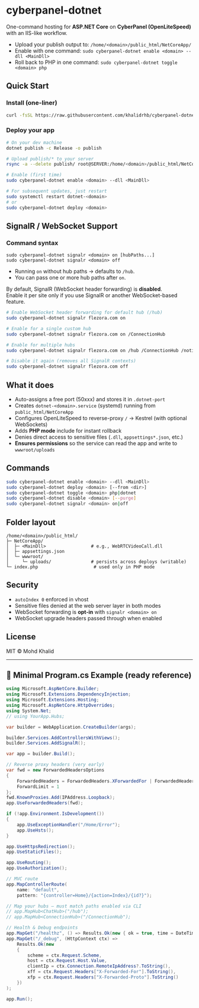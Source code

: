 # cyberpanel-dotnet

One-command hosting for **ASP.NET Core** on **CyberPanel (OpenLiteSpeed)** with an IIS-like workflow.

- Upload your publish output to: `/home/<domain>/public_html/NetCoreApp/`
- Enable with one command: `sudo cyberpanel-dotnet enable <domain> --dll <MainDll>`
- Roll back to PHP in one command: `sudo cyberpanel-dotnet toggle <domain> php`

## Quick Start

### Install (one-liner)
```bash
curl -fsSL https://raw.githubusercontent.com/khalidrhb/cyberpanel-dotnet/main/install.sh | sudo bash
```

### Deploy your app
```bash
# On your dev machine
dotnet publish -c Release -o publish

# Upload publish/* to your server
rsync -a --delete publish/ root@SERVER:/home/<domain>/public_html/NetCoreApp/

# Enable (first time)
sudo cyberpanel-dotnet enable <domain> --dll <MainDll>

# For subsequent updates, just restart
sudo systemctl restart dotnet-<domain>
# or
sudo cyberpanel-dotnet deploy <domain>
```

## SignalR / WebSocket Support

### Command syntax

```
sudo cyberpanel-dotnet signalr <domain> on [hubPaths...]
sudo cyberpanel-dotnet signalr <domain> off
```

- Running `on` without hub paths → defaults to `/hub`.
- You can pass one or more hub paths after `on`.


By default, SignalR (WebSocket header forwarding) is **disabled**.  
Enable it per site only if you use SignalR or another WebSocket-based feature.

```bash
# Enable WebSocket header forwarding for default hub (/hub)
sudo cyberpanel-dotnet signalr flezora.com on

# Enable for a single custom hub
sudo cyberpanel-dotnet signalr flezora.com on /ConnectionHub

# Enable for multiple hubs
sudo cyberpanel-dotnet signalr flezora.com on /hub /ConnectionHub /notifications

# Disable it again (removes all SignalR contexts)
sudo cyberpanel-dotnet signalr flezora.com off
```

## What it does
- Auto-assigns a free port (50xxx) and stores it in `.dotnet-port`
- Creates `dotnet-<domain>.service` (systemd) running from `public_html/NetCoreApp`
- Configures OpenLiteSpeed to reverse-proxy `/` → Kestrel (with optional WebSockets)
- Adds **PHP mode** include for instant rollback
- Denies direct access to sensitive files (`.dll`, `appsettings*.json`, etc.)
- **Ensures permissions** so the service can read the app and write to `wwwroot/uploads`

## Commands
```bash
sudo cyberpanel-dotnet enable <domain> --dll <MainDll>
sudo cyberpanel-dotnet deploy <domain> [--from <dir>]
sudo cyberpanel-dotnet toggle <domain> php|dotnet
sudo cyberpanel-dotnet disable <domain> [--purge]
sudo cyberpanel-dotnet signalr <domain> on|off
```

## Folder layout
```
/home/<domain>/public_html/
├─ NetCoreApp/
│  ├─ <MainDll>                 # e.g., WebRTCVideoCall.dll
│  ├─ appsettings.json
│  └─ wwwroot/
│     └─ uploads/               # persists across deploys (writable)
└─ index.php                     # used only in PHP mode
```

## Security
- `autoIndex 0` enforced in vhost
- Sensitive files denied at the web server layer in both modes
- WebSocket forwarding is **opt-in** with `signalr <domain> on`
- WebSocket upgrade headers passed through when enabled

## License
MIT © Mohd Khalid

---

## 📄 Minimal Program.cs Example (ready reference)

```csharp
using Microsoft.AspNetCore.Builder;
using Microsoft.Extensions.DependencyInjection;
using Microsoft.Extensions.Hosting;
using Microsoft.AspNetCore.HttpOverrides;
using System.Net;
// using YourApp.Hubs;

var builder = WebApplication.CreateBuilder(args);

builder.Services.AddControllersWithViews();
builder.Services.AddSignalR();

var app = builder.Build();

// Reverse proxy headers (very early)
var fwd = new ForwardedHeadersOptions
{
    ForwardedHeaders = ForwardedHeaders.XForwardedFor | ForwardedHeaders.XForwardedProto,
    ForwardLimit = 1
};
fwd.KnownProxies.Add(IPAddress.Loopback);
app.UseForwardedHeaders(fwd);

if (!app.Environment.IsDevelopment())
{
    app.UseExceptionHandler("/Home/Error");
    app.UseHsts();
}

app.UseHttpsRedirection();
app.UseStaticFiles();

app.UseRouting();
app.UseAuthorization();

// MVC route
app.MapControllerRoute(
    name: "default",
    pattern: "{controller=Home}/{action=Index}/{id?}");

// Map your hubs — must match paths enabled via CLI
// app.MapHub<ChatHub>("/hub");
// app.MapHub<ConnectionHub>("/ConnectionHub");

// Health & Debug endpoints
app.MapGet("/healthz", () => Results.Ok(new { ok = true, time = DateTimeOffset.UtcNow }));
app.MapGet("/_debug", (HttpContext ctx) =>
    Results.Ok(new
    {
        scheme = ctx.Request.Scheme,
        host = ctx.Request.Host.Value,
        clientIp = ctx.Connection.RemoteIpAddress?.ToString(),
        xff = ctx.Request.Headers["X-Forwarded-For"].ToString(),
        xfp = ctx.Request.Headers["X-Forwarded-Proto"].ToString()
    })
);

app.Run();
```
